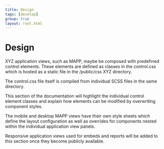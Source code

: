 ```yaml
---
title: Design
tags: [develop]
group: true
layout: root.html
---
```


# Design

XYZ application views, such as MAPP, maybe be composed with predefined control elements. These elements are defined as classes in the control.css which is hosted as a static file in the /public/css XYZ directory.

The control.css file itself is compiled from individual SCSS files in the same directory.

This section of the documentation will highlight the individual control element classes and explain how elements can be modified by overwriting component styles.

The mobile and desktop MAPP views have their own style sheets which define the layout configuration as well as overrides for components nested within the individual application view panels.

Responsive application views used for embeds and reports will be added to this section once they become publicly available.